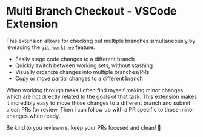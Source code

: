 # Multi Branch Checkout - VSCode Extension

This extension allows for checking out multiple branches simultaneously by leveaging  the [`git worktree`](https://git-scm.com/docs/git-worktree) feature.

* Easily stage code changes to a different branch
* Quickly switch between working sets, without stashing
* Visually organize changes into multiple branches/PRs
* Copy or move partial changes to a different branch

When working through tasks I often find myself making minor changes which are not directly related to the goals
of that task.  This extension makes it incredibly easy to move those changes to a different branch and submit
clean PRs for review.  Then I can follow up with a PR specific to those minor changes when ready.

Be kind to you reviewers, keep your PRs focused and clean! 🧹
